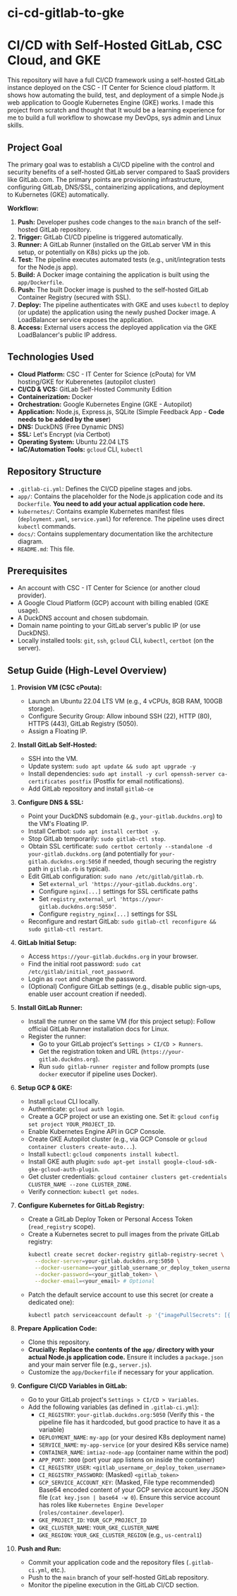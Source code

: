 # ci-cd-gitlab-to-gke

# CI/CD with Self-Hosted GitLab, CSC Cloud, and GKE

This repository will have a full CI/CD framework using a self-hosted GitLab instance deployed on the CSC - IT Center for Science cloud platform. It shows how automating the build, test, and deployment of a simple Node.js web application to Google Kubernetes Engine (GKE) works. I made this project from scratch and thought that It would be a learning experience for me to build a full workflow to showcase my DevOps, sys admin and Linux skills. 

## Project Goal

The primary goal was to establish a  CI/CD pipeline with the control and security benefits of a self-hosted GitLab server compared to SaaS providers like GitLab.com. The primary points are provisioning infrastructure, configuring GitLab, DNS/SSL, containerizing applications, and deployment to Kubernetes (GKE) automatically.

**Workflow:**

1.  **Push:** Developer pushes code changes to the `main` branch of the self-hosted GitLab repository.
2.  **Trigger:** GitLab CI/CD pipeline is triggered automatically.
3.  **Runner:** A GitLab Runner (installed on the GitLab server VM in this setup, or potentially on K8s) picks up the job.
4.  **Test:** The pipeline executes automated tests (e.g., unit/integration tests for the Node.js app).
5.  **Build:** A Docker image containing the application is built using the `app/Dockerfile`.
6.  **Push:** The built Docker image is pushed to the self-hosted GitLab Container Registry (secured with SSL).
7.  **Deploy:** The pipeline authenticates with GKE and uses `kubectl` to deploy (or update) the application using the newly pushed Docker image. A LoadBalancer service exposes the application.
8.  **Access:** External users access the deployed application via the GKE LoadBalancer's public IP address.

## Technologies Used

*   **Cloud Platform:** CSC - IT Center for Science (cPouta) for VM hosting/GKE for Kuberenetes (autopilot cluster)
*   **CI/CD & VCS:** GitLab Self-Hosted Community Edition
*   **Containerization:** Docker
*   **Orchestration:** Google Kubernetes Engine (GKE - Autopilot)
*   **Application:** Node.js, Express.js, SQLite (Simple Feedback App - **Code needs to be added by the user**)
*   **DNS:** DuckDNS (Free Dynamic DNS)
*   **SSL:** Let's Encrypt (via Certbot)
*   **Operating System:** Ubuntu 22.04 LTS
*   **IaC/Automation Tools:** `gcloud` CLI, `kubectl`

## Repository Structure

*   `.gitlab-ci.yml`: Defines the CI/CD pipeline stages and jobs.
*   `app/`: Contains the placeholder for the Node.js application code and its `Dockerfile`. **You need to add your actual application code here.**
*   `kubernetes/`: Contains example Kubernetes manifest files (`deployment.yaml`, `service.yaml`) for reference. The pipeline uses direct `kubectl` commands.
*   `docs/`: Contains supplementary documentation like the architecture diagram.
*   `README.md`: This file.

## Prerequisites

*   An account with CSC - IT Center for Science (or another cloud provider).
*   A Google Cloud Platform (GCP) account with billing enabled (GKE usage).
*   A DuckDNS account and chosen subdomain.
*   Domain name pointing to your GitLab server's public IP (or use DuckDNS).
*   Locally installed tools: `git`, `ssh`, `gcloud` CLI, `kubectl`, `certbot` (on the server).

## Setup Guide (High-Level Overview)

1.  **Provision VM (CSC cPouta):**
    *   Launch an Ubuntu 22.04 LTS VM (e.g., 4 vCPUs, 8GB RAM, 100GB storage).
    *   Configure Security Group: Allow inbound SSH (22), HTTP (80), HTTPS (443), GitLab Registry (5050).
    *   Assign a Floating IP.

2.  **Install GitLab Self-Hosted:**
    *   SSH into the VM.
    *   Update system: `sudo apt update && sudo apt upgrade -y`
    *   Install dependencies: `sudo apt install -y curl openssh-server ca-certificates postfix` (Postfix for email notifications).
    *   Add GitLab repository and install `gitlab-ce` 

3.  **Configure DNS & SSL:**
    *   Point your DuckDNS subdomain (e.g., `your-gitlab.duckdns.org`) to the VM's Floating IP.
    *   Install Certbot: `sudo apt install certbot -y`.
    *   Stop GitLab temporarily: `sudo gitlab-ctl stop`.
    *   Obtain SSL certificate: `sudo certbot certonly --standalone -d your-gitlab.duckdns.org` (and potentially for `your-gitlab.duckdns.org:5050` if needed, though securing the registry path in `gitlab.rb` is typical).
    *   Edit GitLab configuration: `sudo nano /etc/gitlab/gitlab.rb`.
        *   Set `external_url 'https://your-gitlab.duckdns.org'`.
        *   Configure `nginx[...]` settings for SSL certificate paths 
        *   Set `registry_external_url 'https://your-gitlab.duckdns.org:5050'`.
        *   Configure `registry_nginx[...]` settings for SSL
    *   Reconfigure and restart GitLab: `sudo gitlab-ctl reconfigure && sudo gitlab-ctl restart`.

4.  **GitLab Initial Setup:**
    *   Access `https://your-gitlab.duckdns.org` in your browser.
    *   Find the initial root password: `sudo cat /etc/gitlab/initial_root_password`.
    *   Login as `root` and change the password.
    *   (Optional) Configure GitLab settings (e.g., disable public sign-ups, enable user account creation if needed).

5.  **Install GitLab Runner:**
    *   Install the runner on the same VM (for this project setup): Follow official GitLab Runner installation docs for Linux.
    *   Register the runner:
        *   Go to your GitLab project's `Settings > CI/CD > Runners`.
        *   Get the registration token and URL (`https://your-gitlab.duckdns.org`).
        *   Run `sudo gitlab-runner register` and follow prompts (use `docker` executor if pipeline uses Docker).

6.  **Setup GCP & GKE:**
    *   Install `gcloud` CLI locally.
    *   Authenticate: `gcloud auth login`.
    *   Create a GCP project or use an existing one. Set it: `gcloud config set project YOUR_PROJECT_ID`.
    *   Enable Kubernetes Engine API in GCP Console.
    *   Create GKE Autopilot cluster (e.g., via GCP Console or `gcloud container clusters create-auto...`).
    *   Install `kubectl`: `gcloud components install kubectl`.
    *   Install GKE auth plugin: `sudo apt-get install google-cloud-sdk-gke-gcloud-auth-plugin`.
    *   Get cluster credentials: `gcloud container clusters get-credentials CLUSTER_NAME --zone CLUSTER_ZONE`.
    *   Verify connection: `kubectl get nodes`.

7.  **Configure Kubernetes for GitLab Registry:**
    *   Create a GitLab Deploy Token or Personal Access Token (`read_registry` scope).
    *   Create a Kubernetes secret to pull images from the private GitLab registry:
        ```bash
        kubectl create secret docker-registry gitlab-registry-secret \
          --docker-server=your-gitlab.duckdns.org:5050 \
          --docker-username=<your_gitlab_username_or_deploy_token_username> \
          --docker-password=<your_gitlab_token> \
          --docker-email=<your_email> # Optional
        ```
    *   Patch the default service account to use this secret (or create a dedicated one):
        ```bash
        kubectl patch serviceaccount default -p '{"imagePullSecrets": [{"name": "gitlab-registry-secret"}]}'
        ```

8.  **Prepare Application Code:**
    *   Clone this repository.
    *   **Crucially: Replace the contents of the `app/` directory with your actual Node.js application code.** Ensure it includes a `package.json` and your main server file (e.g., `server.js`).
    *   Customize the `app/Dockerfile` if necessary for your application.

9.  **Configure CI/CD Variables in GitLab:**
    *   Go to your GitLab project's `Settings > CI/CD > Variables`.
    *   Add the following variables (as defined in `.gitlab-ci.yml`):
        *   `CI_REGISTRY`: `your-gitlab.duckdns.org:5050` (Verify this - the pipeline file has it hardcoded, but good practice to have it as a variable)
        *   `DEPLOYMENT_NAME`: `my-app` (or your desired K8s deployment name)
        *   `SERVICE_NAME`: `my-app-service` (or your desired K8s service name)
        *   `CONTAINER_NAME`: `imtiaz-node-app` (container name within the pod)
        *   `APP_PORT`: `3000` (port your app listens on inside the container)
        *   `CI_REGISTRY_USER`: `<gitlab_username_or_deploy_token_username>`
        *   `CI_REGISTRY_PASSWORD`: (Masked) `<gitlab_token>`
        *   `GCP_SERVICE_ACCOUNT_KEY`: (Masked, File type recommended) Base64 encoded content of your GCP service account key JSON file (`cat key.json | base64 -w 0`). Ensure this service account has roles like `Kubernetes Engine Developer` (`roles/container.developer`).
        *   `GKE_PROJECT_ID`: `YOUR_GCP_PROJECT_ID`
        *   `GKE_CLUSTER_NAME`: `YOUR_GKE_CLUSTER_NAME`
        *   `GKE_REGION`: `YOUR_GKE_CLUSTER_REGION` (e.g., `us-central1`)

10. **Push and Run:**
    *   Commit your application code and the repository files (`.gitlab-ci.yml`, etc.).
    *   Push to the `main` branch of your self-hosted GitLab repository.
    *   Monitor the pipeline execution in the GitLab CI/CD section.

